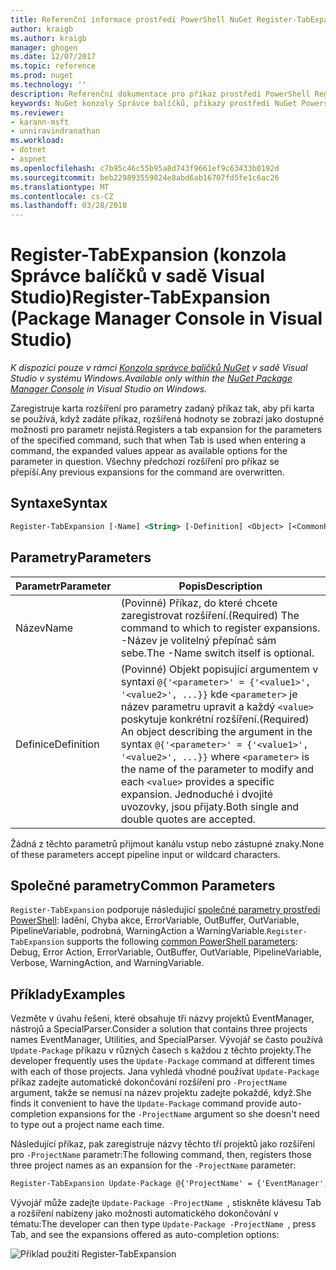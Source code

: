 ```yaml
---
title: Referenční informace prostředí PowerShell NuGet Register-TabExpansion | Microsoft Docs
author: kraigb
ms.author: kraigb
manager: ghogen
ms.date: 12/07/2017
ms.topic: reference
ms.prod: nuget
ms.technology: ''
description: Referenční dokumentace pro příkaz prostředí PowerShell Register-TabExpansion v konzole Správce balíčků NuGet v sadě Visual Studio.
keywords: NuGet konzoly Správce balíčků, příkazy prostředí NuGet Powershell, NuGet Powershell odkaz, Register-TabExpansion
ms.reviewer:
- karann-msft
- unniravindranathan
ms.workload:
- dotnet
- aspnet
ms.openlocfilehash: c7b95c46c55b95a8d743f9661ef9c63433b0192d
ms.sourcegitcommit: beb229893559824e8abd6ab16707fd5fe1c6ac26
ms.translationtype: MT
ms.contentlocale: cs-CZ
ms.lasthandoff: 03/28/2018
---
```

# <a name="register-tabexpansion-package-manager-console-in-visual-studio"></a><span data-ttu-id="6ab33-104">Register-TabExpansion (konzola Správce balíčků v sadě Visual Studio)</span><span class="sxs-lookup"><span data-stu-id="6ab33-104">Register-TabExpansion (Package Manager Console in Visual Studio)</span></span>

<span data-ttu-id="6ab33-105">*K dispozici pouze v rámci [Konzola správce balíčků NuGet](package-manager-console.md) v sadě Visual Studio v systému Windows.*</span><span class="sxs-lookup"><span data-stu-id="6ab33-105">*Available only within the [NuGet Package Manager Console](package-manager-console.md) in Visual Studio on Windows.*</span></span>

<span data-ttu-id="6ab33-106">Zaregistruje karta rozšíření pro parametry zadaný příkaz tak, aby při karta se používá, když zadáte příkaz, rozšířená hodnoty se zobrazí jako dostupné možnosti pro parametr nejistá.</span><span class="sxs-lookup"><span data-stu-id="6ab33-106">Registers a tab expansion for the parameters of the specified command, such that when Tab is used when entering a command, the expanded values appear as available options for the parameter in question.</span></span> <span data-ttu-id="6ab33-107">Všechny předchozí rozšíření pro příkaz se přepíší.</span><span class="sxs-lookup"><span data-stu-id="6ab33-107">Any previous expansions for the command are overwritten.</span></span>

## <a name="syntax"></a><span data-ttu-id="6ab33-108">Syntaxe</span><span class="sxs-lookup"><span data-stu-id="6ab33-108">Syntax</span></span>

```ps
Register-TabExpansion [-Name] <String> [-Definition] <Object> [<CommonParameters>]
```

## <a name="parameters"></a><span data-ttu-id="6ab33-109">Parametry</span><span class="sxs-lookup"><span data-stu-id="6ab33-109">Parameters</span></span>

| <span data-ttu-id="6ab33-110">Parametr</span><span class="sxs-lookup"><span data-stu-id="6ab33-110">Parameter</span></span> | <span data-ttu-id="6ab33-111">Popis</span><span class="sxs-lookup"><span data-stu-id="6ab33-111">Description</span></span> |
| --- | --- |
| <span data-ttu-id="6ab33-112">Název</span><span class="sxs-lookup"><span data-stu-id="6ab33-112">Name</span></span> | <span data-ttu-id="6ab33-113">(Povinné) Příkaz, do které chcete zaregistrovat rozšíření.</span><span class="sxs-lookup"><span data-stu-id="6ab33-113">(Required) The command to which to register expansions.</span></span> <span data-ttu-id="6ab33-114">-Název je volitelný přepínač sám sebe.</span><span class="sxs-lookup"><span data-stu-id="6ab33-114">The -Name switch itself is optional.</span></span> |
| <span data-ttu-id="6ab33-115">Definice</span><span class="sxs-lookup"><span data-stu-id="6ab33-115">Definition</span></span> | <span data-ttu-id="6ab33-116">(Povinné) Objekt popisující argumentem v syntaxi `@{'<parameter>' = {'<value1>', '<value2>', ...}}` kde `<parameter>` je název parametru upravit a každý `<value>` poskytuje konkrétní rozšíření.</span><span class="sxs-lookup"><span data-stu-id="6ab33-116">(Required) An object describing the argument in the syntax `@{'<parameter>' = {'<value1>', '<value2>', ...}}` where `<parameter>` is the name of the parameter to modify and each `<value>` provides a specific expansion.</span></span> <span data-ttu-id="6ab33-117">Jednoduché i dvojité uvozovky, jsou přijaty.</span><span class="sxs-lookup"><span data-stu-id="6ab33-117">Both single and double quotes are accepted.</span></span> |

<span data-ttu-id="6ab33-118">Žádná z těchto parametrů přijmout kanálu vstup nebo zástupné znaky.</span><span class="sxs-lookup"><span data-stu-id="6ab33-118">None of these parameters accept pipeline input or wildcard characters.</span></span>

## <a name="common-parameters"></a><span data-ttu-id="6ab33-119">Společné parametry</span><span class="sxs-lookup"><span data-stu-id="6ab33-119">Common Parameters</span></span>

<span data-ttu-id="6ab33-120">`Register-TabExpansion` podporuje následující [společné parametry prostředí PowerShell](http://go.microsoft.com/fwlink/?LinkID=113216): ladění, Chyba akce, ErrorVariable, OutBuffer, OutVariable, PipelineVariable, podrobná, WarningAction a WarningVariable.</span><span class="sxs-lookup"><span data-stu-id="6ab33-120">`Register-TabExpansion` supports the following [common PowerShell parameters](http://go.microsoft.com/fwlink/?LinkID=113216): Debug, Error Action, ErrorVariable, OutBuffer, OutVariable, PipelineVariable, Verbose, WarningAction, and WarningVariable.</span></span>

## <a name="examples"></a><span data-ttu-id="6ab33-121">Příklady</span><span class="sxs-lookup"><span data-stu-id="6ab33-121">Examples</span></span>

<span data-ttu-id="6ab33-122">Vezměte v úvahu řešení, které obsahuje tři názvy projektů EventManager, nástrojů a SpecialParser.</span><span class="sxs-lookup"><span data-stu-id="6ab33-122">Consider a solution that contains three projects names EventManager, Utilities, and SpecialParser.</span></span> <span data-ttu-id="6ab33-123">Vývojář se často používá `Update-Package` příkazu v různých časech s každou z těchto projekty.</span><span class="sxs-lookup"><span data-stu-id="6ab33-123">The developer frequently uses the `Update-Package` command at different times with each of those projects.</span></span> <span data-ttu-id="6ab33-124">Jana vyhledá vhodné používat `Update-Package` příkaz zadejte automatické dokončování rozšíření pro `-ProjectName` argument, takže se nemusí na název projektu zadejte pokaždé, když.</span><span class="sxs-lookup"><span data-stu-id="6ab33-124">She finds it convenient to have the `Update-Package` command provide auto-completion expansions for the `-ProjectName` argument so she doesn't need to type out a project name each time.</span></span> 

<span data-ttu-id="6ab33-125">Následující příkaz, pak zaregistruje názvy těchto tří projektů jako rozšíření pro `-ProjectName` parametr:</span><span class="sxs-lookup"><span data-stu-id="6ab33-125">The following command, then, registers those three project names as an expansion for the `-ProjectName` parameter:</span></span>

```ps
Register-TabExpansion Update-Package @{'ProjectName' = {'EventManager', 'Utilities', 'SpecialParser'}}    
```

<span data-ttu-id="6ab33-126">Vývojář může zadejte `Update-Package -ProjectName `, stiskněte klávesu Tab a rozšíření nabízeny jako možnosti automatického dokončování v tématu:</span><span class="sxs-lookup"><span data-stu-id="6ab33-126">The developer can then type `Update-Package -ProjectName `, press Tab, and see the expansions offered as auto-completion options:</span></span>

![Příklad použití Register-TabExpansion](media/Register-TabExpansion-Example.png)
